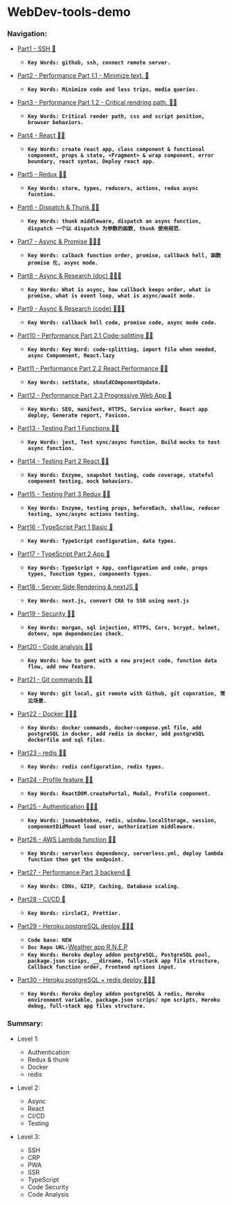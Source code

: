 # WebDev-tools-demo

### Navigation:

- [Part1 - SSH :gem:](https://github.com/DonghaoWu/WebDev-tools-demo/blob/master/SSH/SSH-Readme.md) 
    - __`Key Words: github, ssh, connect remote server.`__

- [Part2 - Performance Part 1.1 - Minimize text. :gem:](https://github.com/DonghaoWu/WebDev-tools-demo/blob/master/Performance-Part1/PP1.1-Readme.md) 
    - __`Key Words: Minimize code and less trips, media queries.`__

- [Part3 - Performance Part 1.2 - Critical rendring path. :gem::gem:](https://github.com/DonghaoWu/WebDev-tools-demo/blob/master/Performance-Part1/PP1.2-Readme.md) 
    - __`Key Words: Critical render path, css and script position, browser behaviors.`__

- [Part4 - React :gem::gem:](https://github.com/DonghaoWu/WebDev-tools-demo/blob/master/React%2BRedux%2Bwebpack/React-Readme.md) 
    - __`Key Words: create react app, class component & functional component, props & state, <Fragment> & wrap component, error boundary, react syntax, Deploy react app.`__

- [Part5 - Redux :gem::gem:](https://github.com/DonghaoWu/WebDev-tools-demo/blob/master/React%2BRedux%2Bwebpack/Redux-Readme.md) 
    - __`Key Words: store, types, reducers, actions, redux async fucntion.`__

- [Part6 - Dispatch & Thunk :gem::gem:](https://github.com/DonghaoWu/WebDev-tools-demo/blob/master/React%2BRedux%2Bwebpack/Dispatch-Thunk.md) 
    - __`Key Words: thunk middleware, dispatch an async function, dispatch 一个以 dispatch 为参数的函数, thunk 使用规范.`__

- [Part7 - Async & Promise :gem::gem::gem:](https://github.com/DonghaoWu/WebDev-tools-demo/blob/master/Async/Async-Promise.md) 
    - __`Key Words: calback function order, promise, callback hell, 函数 promise 化, async mode.`__

- [Part8 - Async & Research (doc) :gem::gem::gem:](https://github.com/DonghaoWu/WebDev-tools-demo/blob/master/Async/Async-Research(doc).md) 
    - __`Key Words: What is async, how callback keeps order, what is  promise, what is event loop, what is async/await mode.`__

- [Part9 - Async & Research (code) :gem::gem::gem:](https://github.com/DonghaoWu/WebDev-tools-demo/blob/master/Async/Async-Research(code).md) 
    - __`Key Words: callback hell code, promise code, async mode code.`__

- [Part10 - Performance Part 2.1 Code-splitting :gem::gem:](https://github.com/DonghaoWu/WebDev-tools-demo/blob/master/Performance-Part2/Code-splitting.md) 
    - __`Key Words: Key Word: code-splitting, import file when needed, async Compomnent, React.lazy`__

- [Part11 - Performance Part 2.2 React Performance :gem::gem:](https://github.com/DonghaoWu/WebDev-tools-demo/blob/master/Performance-Part2/React-Performance.md) 
    - __`Key Words: setState, shouldCOmponentUpdate.`__

- [Part12 - Performance Part 2.3 Progressive Web App :gem:](https://github.com/DonghaoWu/WebDev-tools-demo/blob/master/Performance-Part2/Progressive-Web-App.md) 
    - __`Key Words: SEO, manifest, HTTPS, Service worker, React app deploy, Generate report, Favicon.`__

- [Part13 - Testing Part 1 Functions :gem::gem:](https://github.com/DonghaoWu/WebDev-tools-demo/blob/master/Testing/Testing-function.md) 
    - __`Key Words: jest, Test sync/async function, Build mocks to test async function.`__

- [Part14 - Testing Part 2 React :gem::gem:](https://github.com/DonghaoWu/WebDev-tools-demo/blob/master/Testing/Testing-React.md) 
    - __`Key Words: Enzyme, snapshot testing, code coverage, stateful component testing, mock behaviors.`__

- [Part15 - Testing Part 3 Redux :gem::gem:](https://github.com/DonghaoWu/WebDev-tools-demo/blob/master/Testing/Testing-Redux.md) 
    - __`Key Words: Enzyme, testing props, beforeEach, shallow, reducer testing, sync/async actions testing.`__

- [Part16 - TypeScript Part 1 Basic :gem:](https://github.com/DonghaoWu/WebDev-tools-demo/blob/master/TypeScript/Basic.md) 
    - __`Key Words: TypeScript configuration, data types.`__

- [Part17 - TypeScript Part 2 App :gem:](https://github.com/DonghaoWu/WebDev-tools-demo/blob/master/TypeScript/TypeScript%40App.md) 
    - __`Key Words: TypeScript + App, configuration and code, props types, function types, components types.`__

- [Part18 - Server Side Rendering & nextJS :gem:](https://github.com/DonghaoWu/WebDev-tools-demo/blob/master/Server-side-rendering/SSR-nextJS.md) 
    - __`Key Words: next.js, convert CRA to SSR using next.js`__

- [Part19 - Security :gem::gem:](https://github.com/DonghaoWu/WebDev-tools-demo/blob/master/Security/Security.md) 
    - __`Key Words: morgan, sql injection, HTTPS, Cors, bcrypt, helmet, dotenv, npm dependencies check.`__

- [Part20 - Code analysis :gem::gem:](https://github.com/DonghaoWu/WebDev-tools-demo/blob/master/Code-Analysis/Code-Analysis.md) 
    - __`Key Words: how to gemt with a new project code, function data flow, add new feature.`__

- [Part21 - Git commands :gem::gem:](https://github.com/DonghaoWu/WebDev-tools-demo/blob/master/Git/Git(Chinese).md) 
    - __`Key Words: git local, git remote with Github, git coporation, 常见场景.`__

- [Part22 - Docker :gem::gem::gem:](https://github.com/DonghaoWu/WebDev-tools-demo/blob/master/Docker/Docker.md) 
    - __`Key Words: docker commands, docker-compose.yml file, add postgreSQL in docker, add redis in docker, add postgreSQL dockerfile and sql files.`__

- [Part23 - redis :gem::gem:](https://github.com/DonghaoWu/WebDev-tools-demo/blob/master/Redis/Redis.md) 
    - __`Key Words: redis configuration, redis types.`__

- [Part24 - Profile feature :gem::gem:](https://github.com/DonghaoWu/WebDev-tools-demo/blob/master/Profile-feature/Profile-feature.md) 
    - __`Key Words: ReactDOM.createPortal, Modal, Profile component.`__

- [Part25 - Authentication :gem::gem::gem:](https://github.com/DonghaoWu/WebDev-tools-demo/blob/master/Authentication/Authentication.md) 
    - __`Key Words: jsonwebtoken, redis, window.localStorage, session, componentDidMount load user, authorization middleware.`__

- [Part26 - AWS Lambda function :gem::gem:](https://github.com/DonghaoWu/WebDev-tools-demo/blob/master/AWS/AWS.md) 
    - __`Key Words: serverless dependency, serverless.yml, deploy lambda function then get the endpoint.`__

- [Part27 - Performance Part 3 backend :gem:](https://github.com/DonghaoWu/WebDev-tools-demo/blob/master/Performance-Part3/PP3.md) 
    - __`Key Words: CDNs, GZIP, Caching, Database scaling.`__

- [Part28 - CI/CD :gem:](https://github.com/DonghaoWu/WebDev-tools-demo/blob/master/CI-CD/CI-CD.md) 
    - __`Key Words: circleCI, Prettier.`__

- [Part29 - <Weather App> Heroku postgreSQL deploy :gem::gem::gem:](https://github.com/DonghaoWu/Weather-R.N.E.P-doc-heroku/blob/master/README.md)
    - __`Code base: NEW`__ 
    - __`Doc Repo URL:`__[Weather app R.N.E.P](https://github.com/DonghaoWu/Weather-R.N.E.P-doc-heroku)
    - __`Key Words: Heroku deploy addon postgreSQL, PostgreSQL pool, package.json scrips, __dirname, full-stack app file structure, Callback function order, Frontend options input.`__

- [Part30 - <Smart brain App> Heroku postgreSQL + redis deploy :gem::gem::gem:](https://github.com/DonghaoWu/smart-brain-doc/blob/master/README.md) 
    - __`Key Words: Heroku deploy addon postgreSQL & redis, Heroku environment variable, package.json scrips/ npm scripts, Heroku debug, full-stack app files structure.`__



### Summary:

- Level 1:
    - Authentication
    - Redux & thunk
    - Docker
    - redis

- Level 2:
    - Async
    - React
    - CI/CD
    - Testing

- Level 3:
    - SSH
    - CRP
    - PWA
    - SSR
    - TypeScript
    - Code Security
    - Code Analysis
